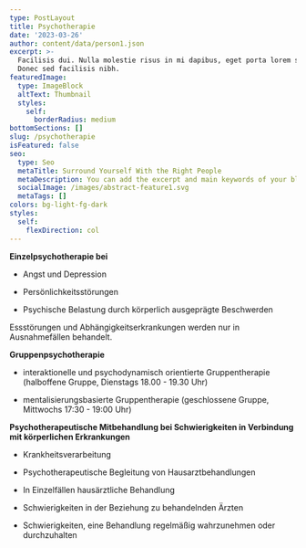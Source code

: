 ```yaml
---
type: PostLayout
title: Psychotherapie
date: '2023-03-26'
author: content/data/person1.json
excerpt: >-
  Facilisis dui. Nulla molestie risus in mi dapibus, eget porta lorem semper.
  Donec sed facilisis nibh.
featuredImage:
  type: ImageBlock
  altText: Thumbnail
  styles:
    self:
      borderRadius: medium
bottomSections: []
slug: /psychotherapie
isFeatured: false
seo:
  type: Seo
  metaTitle: Surround Yourself With the Right People
  metaDescription: You can add the excerpt and main keywords of your blog post here.
  socialImage: /images/abstract-feature1.svg
  metaTags: []
colors: bg-light-fg-dark
styles:
  self:
    flexDirection: col
---
```

**Einzelpsychotherapie bei** 

*   Angst und Depression

*   Persönlichkeitsstörungen

*   Psychische Belastung durch körperlich ausgeprägte Beschwerden

Essstörungen und Abhängigkeitserkrankungen werden nur in Ausnahmefällen behandelt.

**Gruppenpsychotherapie**

*   interaktionelle und psychodynamisch orientierte Gruppentherapie (halboffene Gruppe, Dienstags 18.00 - 19.30 Uhr)

*   mentalisierungsbasierte Gruppentherapie (geschlossene Gruppe, Mittwochs 17:30 - 19:00 Uhr)

**Psychotherapeutische Mitbehandlung bei Schwierigkeiten in Verbindung mit körperlichen Erkrankungen**

*   Krankheitsverarbeitung

*   Psychotherapeutische Begleitung von Hausarztbehandlungen

*   In Einzelfällen hausärztliche Behandlung

*   Schwierigkeiten in der Beziehung zu behandelnden Ärzten

*   Schwierigkeiten, eine Behandlung regelmäßig wahrzunehmen oder durchzuhalten

